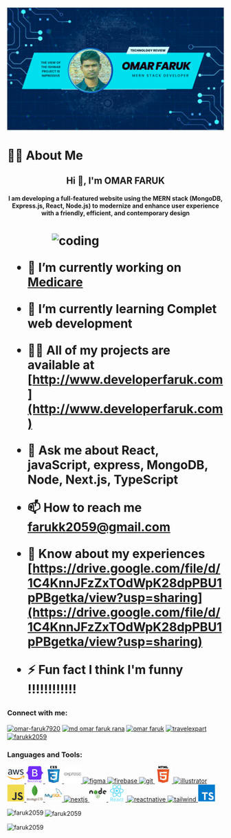 ![logo](https://github.com/FARUK2059/FARUK2059/blob/main/Git%20Hub%20Banner.png)
<h1>👨‍💻 About Me
  <h2 align="center">Hi 👋, I'm OMAR FARUK</h2>
<h4 align="center">I am developing a full-featured website using the MERN stack (MongoDB, Express.js, React, Node.js)
to modernize and enhance user experience with a friendly, efficient, and contemporary design</h4>
<h1>



<img align="right" alt="coding" width="400" src="https://media4.giphy.com/media/RbDKaczqWovIugyJmW/200.webp?cid=ecf05e47wksx3pb75rwllnzsyzv2q71y2a9s4bxqcrfjjl04&ep=v1_gifs_search&rid=200.webp&ct=g">

<p align="left"> <a href="https://twitter.com/" target="blank"><img src="https://img.shields.io/twitter/follow/?logo=twitter&style=for-the-badge" alt="" /></a> </p>

- 🔭 I’m currently working on [Medicare](https://medicare-2059.web.app)

- 🌱 I’m currently learning **Complet web development**

- 👨‍💻 All of my projects are available at [http://www.developerfaruk.com](http://www.developerfaruk.com)

- 💬 Ask me about **React, javaScript, express, MongoDB, Node, Next.js, TypeScript**

- 📫 How to reach me **farukk2059@gmail.com**

- 📄 Know about my experiences [https://drive.google.com/file/d/1C4KnnJFzZxTOdWpK28dpPBU1pPBgetka/view?usp=sharing](https://drive.google.com/file/d/1C4KnnJFzZxTOdWpK28dpPBU1pPBgetka/view?usp=sharing)

- ⚡ Fun fact **I think I'm funny !!!!!!!!!!!!**

<h3 align="left">Connect with me:</h3>
<p align="left">
<a href="https://linkedin.com/in/omar-faruk7920" target="blank"><img align="center" src="https://raw.githubusercontent.com/rahuldkjain/github-profile-readme-generator/master/src/images/icons/Social/linked-in-alt.svg" alt="omar-faruk7920" height="30" width="40" /></a>
<a href="https://fb.com/md omar faruk rana" target="blank"><img align="center" src="https://raw.githubusercontent.com/rahuldkjain/github-profile-readme-generator/master/src/images/icons/Social/facebook.svg" alt="md omar faruk rana" height="30" width="40" /></a>
<a href="https://instagram.com/omar faruk" target="blank"><img align="center" src="https://raw.githubusercontent.com/rahuldkjain/github-profile-readme-generator/master/src/images/icons/Social/instagram.svg" alt="omar faruk" height="30" width="40" /></a>
<a href="https://www.youtube.com/c/travelexpart" target="blank"><img align="center" src="https://raw.githubusercontent.com/rahuldkjain/github-profile-readme-generator/master/src/images/icons/Social/youtube.svg" alt="travelexpart" height="30" width="40" /></a>
<a href="https://discord.gg/farukk2059" target="blank"><img align="center" src="https://raw.githubusercontent.com/rahuldkjain/github-profile-readme-generator/master/src/images/icons/Social/discord.svg" alt="farukk2059" height="30" width="40" /></a>
</p>

<h3 align="left">Languages and Tools:</h3>
<p align="left"> <a href="https://aws.amazon.com" target="_blank" rel="noreferrer"> <img src="https://raw.githubusercontent.com/devicons/devicon/master/icons/amazonwebservices/amazonwebservices-original-wordmark.svg" alt="aws" width="40" height="40"/> </a> <a href="https://getbootstrap.com" target="_blank" rel="noreferrer"> <img src="https://raw.githubusercontent.com/devicons/devicon/master/icons/bootstrap/bootstrap-plain-wordmark.svg" alt="bootstrap" width="40" height="40"/> </a> <a href="https://www.w3schools.com/css/" target="_blank" rel="noreferrer"> <img src="https://raw.githubusercontent.com/devicons/devicon/master/icons/css3/css3-original-wordmark.svg" alt="css3" width="40" height="40"/> </a> <a href="https://expressjs.com" target="_blank" rel="noreferrer"> <img src="https://raw.githubusercontent.com/devicons/devicon/master/icons/express/express-original-wordmark.svg" alt="express" width="40" height="40"/> </a> <a href="https://www.figma.com/" target="_blank" rel="noreferrer"> <img src="https://www.vectorlogo.zone/logos/figma/figma-icon.svg" alt="figma" width="40" height="40"/> </a> <a href="https://firebase.google.com/" target="_blank" rel="noreferrer"> <img src="https://www.vectorlogo.zone/logos/firebase/firebase-icon.svg" alt="firebase" width="40" height="40"/> </a> <a href="https://git-scm.com/" target="_blank" rel="noreferrer"> <img src="https://www.vectorlogo.zone/logos/git-scm/git-scm-icon.svg" alt="git" width="40" height="40"/> </a> <a href="https://www.w3.org/html/" target="_blank" rel="noreferrer"> <img src="https://raw.githubusercontent.com/devicons/devicon/master/icons/html5/html5-original-wordmark.svg" alt="html5" width="40" height="40"/> </a> <a href="https://www.adobe.com/in/products/illustrator.html" target="_blank" rel="noreferrer"> <img src="https://www.vectorlogo.zone/logos/adobe_illustrator/adobe_illustrator-icon.svg" alt="illustrator" width="40" height="40"/> </a> <a href="https://developer.mozilla.org/en-US/docs/Web/JavaScript" target="_blank" rel="noreferrer"> <img src="https://raw.githubusercontent.com/devicons/devicon/master/icons/javascript/javascript-original.svg" alt="javascript" width="40" height="40"/> </a> <a href="https://www.mongodb.com/" target="_blank" rel="noreferrer"> <img src="https://raw.githubusercontent.com/devicons/devicon/master/icons/mongodb/mongodb-original-wordmark.svg" alt="mongodb" width="40" height="40"/> </a> <a href="https://www.mysql.com/" target="_blank" rel="noreferrer"> <img src="https://raw.githubusercontent.com/devicons/devicon/master/icons/mysql/mysql-original-wordmark.svg" alt="mysql" width="40" height="40"/> </a> <a href="https://nextjs.org/" target="_blank" rel="noreferrer"> <img src="https://cdn.worldvectorlogo.com/logos/nextjs-2.svg" alt="nextjs" width="40" height="40"/> </a> <a href="https://nodejs.org" target="_blank" rel="noreferrer"> <img src="https://raw.githubusercontent.com/devicons/devicon/master/icons/nodejs/nodejs-original-wordmark.svg" alt="nodejs" width="40" height="40"/> </a> <a href="https://reactjs.org/" target="_blank" rel="noreferrer"> <img src="https://raw.githubusercontent.com/devicons/devicon/master/icons/react/react-original-wordmark.svg" alt="react" width="40" height="40"/> </a> <a href="https://reactnative.dev/" target="_blank" rel="noreferrer"> <img src="https://reactnative.dev/img/header_logo.svg" alt="reactnative" width="40" height="40"/> </a> <a href="https://tailwindcss.com/" target="_blank" rel="noreferrer"> <img src="https://www.vectorlogo.zone/logos/tailwindcss/tailwindcss-icon.svg" alt="tailwind" width="40" height="40"/> </a> <a href="https://www.typescriptlang.org/" target="_blank" rel="noreferrer"> <img src="https://raw.githubusercontent.com/devicons/devicon/master/icons/typescript/typescript-original.svg" alt="typescript" width="40" height="40"/> </a> </p>

<p><img align="left" src="https://github-readme-stats.vercel.app/api/top-langs?username=faruk2059&show_icons=true&locale=en&layout=compact" alt="faruk2059" /></p>

<p>&nbsp;<img align="center" src="https://github-readme-stats.vercel.app/api?username=faruk2059&show_icons=true&locale=en" alt="faruk2059" /></p>

<p><img align="center" src="https://github-readme-streak-stats.herokuapp.com/?user=faruk2059&" alt="faruk2059" /></p>
